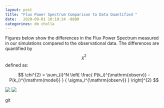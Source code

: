 ```yaml
---
layout: post
title: "Flux Power Spectrum Comparison to Data Quantified "
date:   2020-09-01 10:10:24 -0800
categorines: dm cholla
---
```


Figures below show the differences in the Flux Power Spectrum measured in our simulations compared to the observational data. The differences are quantified by $$\chi^2$$ defined as:

$$  \chi^{2} = \sum_{i}^N \left[ \frac{ P(k_i)^{\mathrm{observ}} - P(k_i)^{\mathrm{model}} } { \sigma_i^{\mathrm{observ}} }  \right]^{2}  $$





<img src="{{ site.url }}assets/images/fps_comparison_boss.png">




<img src="{{ site.url }}assets/images/fps_comparison.png">

git 